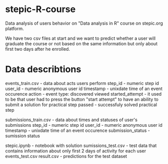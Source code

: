 # stepic-R-course
Data analysis of users behavior on "Data analysis in R" course on stepic.org platform.

We have two csv files at start  and we want to predict whether a user will graduate the course or not based on the same information but only about first two days after he enrolled. 

# Data describtions
events_train.csv - data about acts users perform
  step_id - numeric step id
  user_id - numeric anonymous user id
  timestamp - unixdate time of an event occurence
  action - event type:
    discovered
    viewed
    started_attempt - it used to be that user had to press the button "start attempt" to have an ability to submit a solution for practical step
    passed - successfuly solved practical step 

submissions_train.csv - data about times and statuses of user's submissions
  step_id - numeric step id
  user_id - numeric anonymous user id
  timestamp - unixdate time of an event occurence
  submission_status - sumission status

stepic.ipynb - notebook with solution
sumissions_test.csv - test data that contains information about only first 2 days of activity for each user
events_test.csv
result.csv - predictions for the test dataset
